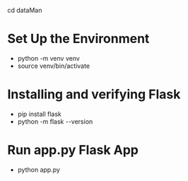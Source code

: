 cd dataMan
# Set Up the Environment
- python -m venv venv
- source venv/bin/activate
# Installing and verifying Flask
- pip install flask
- python -m flask --version
# Run app.py Flask App
- python app.py